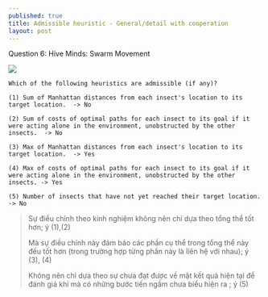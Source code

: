 ```yaml
---
published: true
title: Admissible heuristic - General/detail with cooperation
layout: post
---
```

Question 6: Hive Minds: Swarm Movement

<img src="https://d37djvu3ytnwxt.cloudfront.net/assets/courseware/v1/137f2d4c71360b5c3d153666fdbe2574/c4x/BerkeleyX/CS188x_1/asset/hw1_maze_multi.png" />

```
Which of the following heuristics are admissible (if any)?

(1) Sum of Manhattan distances from each insect's location to its target location.  -> No

(2) Sum of costs of optimal paths for each insect to its goal if it were acting alone in the environment, unobstructed by the other insects.  -> No

(3) Max of Manhattan distances from each insect's location to its target location.  -> Yes

(4) Max of costs of optimal paths for each insect to its goal if it were acting alone in the environment, unobstructed by the other insects. -> Yes

(5) Number of insects that have not yet reached their target location. -> No
```


> Sự điều chỉnh theo kinh nghiệm không nên chỉ dựa theo tổng thể tốt hơn; ý (1),(2)
>
> Mà sự điều chỉnh này đảm bảo các phần cụ thể trong tổng thể này đều tốt hơn (trong trường hợp từng phần này là liên hệ với nhau); ý (3), (4)
>
> Không nên chỉ dựa theo sự chưa đạt được về mặt kết quả hiện tại để đánh giá khi mà có những bước tiến ngầm chưa biểu hiện ra ; ý (5)
